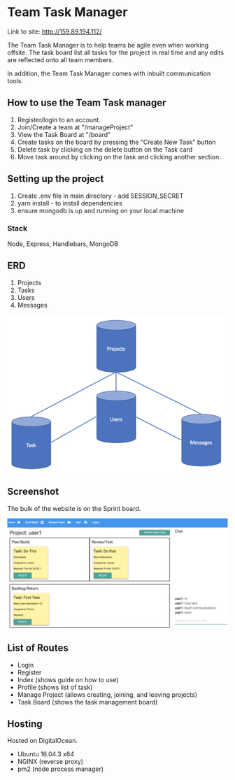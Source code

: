 # Team Task Manager

Link to site:
http://159.89.194.112/

The Team Task Manager is to help teams be agile even when working offsite. The task board list all tasks for the project in real time and any edits are reflected onto all team members.

In addition, the Team Task Manager comes with inbuilt communication tools.

## How to use the Team Task manager

1. Register/login to an account.
2. Join/Create a team at "/manageProject"
3. View the Task Board at "/board"
4. Create tasks on the board by pressing the "Create New Task" button
5. Delete task by clicking on the delete button on the Task card
6. Move task around by clicking on the task and clicking another section.

## Setting up the project

1. Create .env file in main directory - add SESSION_SECRET
2. yarn install - to install dependencies
3. ensure mongodb is up and running on your local machine

### Stack

Node, Express, Handlebars, MongoDB

## ERD

1. Projects
2. Tasks
3. Users
4. Messages

<img src="./public/images/erd.png" alt="ERD" width="500"/>

## Screenshot

The bulk of the website is on the Sprint board.

<img src="./public/images/sprintBoard.png" alt="Sprintboard Screenshot" width="800"/>

## List of Routes

* Login
* Register
* Index (shows guide on how to use)
* Profile (shows list of task)
* Manage Project (allows creating, joining, and leaving projects)
* Task Board (shows the task management board)

## Hosting

Hosted on DigitalOcean.

* Ubuntu 16.04.3 x64
* NGINX (reverse proxy)
* pm2 (node process manager)

